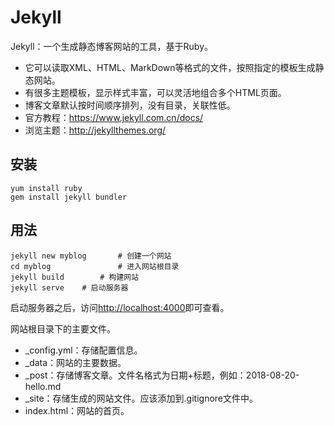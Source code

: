 # Jekyll

Jekyll：一个生成静态博客网站的工具，基于Ruby。

- 它可以读取XML、HTML、MarkDown等格式的文件，按照指定的模板生成静态网站。
- 有很多主题模板，显示样式丰富，可以灵活地组合多个HTML页面。
- 博客文章默认按时间顺序排列，没有目录，关联性低。
- 官方教程：<https://www.jekyll.com.cn/docs/>
- 浏览主题：<http://jekyllthemes.org/>

## 安装

```shell
yum install ruby
gem install jekyll bundler

```

## 用法

```shell
jekyll new myblog       # 创建一个网站
cd myblog               # 进入网站根目录
jekyll build        # 构建网站
jekyll serve    # 启动服务器
```

启动服务器之后，访问<http://localhost:4000>即可查看。

网站根目录下的主要文件。

- _config.yml：存储配置信息。
- _data：网站的主要数据。
- _post：存储博客文章。文件名格式为日期+标题，例如：2018-08-20-hello.md
- _site：存储生成的网站文件。应该添加到.gitignore文件中。
- index.html：网站的首页。
